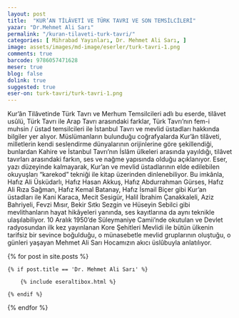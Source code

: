 ```yaml
---
layout: post
title:  "KUR’AN TİLÂVETİ VE TÜRK TAVRI VE SON TEMSİLCİLERİ"
yazar: "Dr.Mehmet Ali Sarı"
permalink: "/kuran-tilaveti-turk-tavri/"
categories: [ Mihrabad Yayınları, Dr. Mehmet Ali Sarı, ]
image: assets/images/md-image/eserler/turk-tavri-1.png
comments: true
barcode: 9786057471628
meser: true
blog: false
dolink: true
suggested: true
eser-on: turk-tavri/turk-tavri-1.png
---
```


Kur’ân Tilâvetinde Türk Tavrı ve Merhum Temsilcileri adlı bu eserde, tilâvet usûlü, Türk Tavrı ile Arap Tavrı arasındaki farklar, Türk Tavrı’nın fem-i muhsin / üstad temsilcileri ile İstanbul Tavrı ve mevlid üstadları hakkında bilgiler yer alıyor.
Müslümanların bulunduğu coğrafyalarda Kur’ân tilâveti, milletlerin kendi seslendirme dünyalarının orijinlerine göre şekillendiği, bunlardan Kahire ve İstanbul Tavrı’nın İslâm ülkeleri arasında yayıldığı, tilâvet tavırları arasındaki farkın, ses ve nağme yapısında olduğu açıklanıyor. Eser, yazı düzeyinde kalmayarak, Kur’an ve mevlid üstadlarının elde edilebilen okuyuşları “karekod” tekniği ile kitap üzerinden dinlenebiliyor. Bu imkânla, Hafız Ali Üsküdarlı, Hafız Hasan
Akkuş, Hafız Abdurrahman Gürses, Hafız Ali Rıza Sağman, Hafız Kemal Batanay, Hafız İsmail Biçer gibi Kur’an üstadları ile Kani Karaca, Mecit Sesigür, Halil İbrahim Çanakkaleli, Aziz Bahriyeli, Fevzi Mısır, Bekir Sıtkı Sezgin ve Hüseyin Sebilci gibi mevlithanların hayat hikâyeleri yanında, ses kayıtlarına da aynı teknikle ulaşılabiliyor.
10 Aralık 1950’de Süleymaniye Camii’nde okutulan ve Devlet radyosundan ilk kez yayınlanan Kore Şehitleri Mevlidi ile bütün ülkenin tarifsiz bir sevince boğulduğu, o münasebetle mevlid gruplarının oluştuğu, o günleri yaşayan Mehmet Ali Sarı Hocamızın akıcı üslûbuyla anlatılıyor.



{% for post in site.posts %}

    {% if post.title == 'Dr. Mehmet Ali Sarı' %}

        {% include eseraltibox.html %}

    {% endif %}

{% endfor %}
